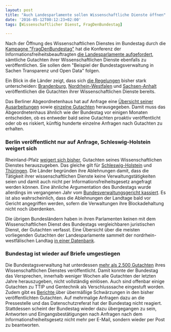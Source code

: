 ```yaml
---
layout: post
title: "Auch Landesparlamente sollen Wissenschaftliche Dienste öffnen"
date: '2016-05-12T00:12:23+02:00'
tags: [Wissenschaftlicher Dienst, FragDenBundestag]

---
```

Nach der Öffnung des Wissenschaftlichen Dienstes im Bundestag durch die <a href="https://netzpolitik.org/2016/fragdenbundestag-erfolgreich-bundestag-oeffnet-seine-aktenschraenke/">Kampagne "FragDenBundestag"</a> hat die Konferenz der Informationsfreiheitsbeauftragten <a href="http://www.informationsfreiheit.sachsen-anhalt.de/konferenz/entschliessungen/entschliessungen-zwischen-der-30-und-31-konferenz/entschliessung-auch-die-verwaltungen-der-landesparlamente-sollen-gutachten-der-wissenschaftlichen-dienste-proaktiv-veroeffentlichen/">die Landesparlamente aufgefordert</a>, sämtliche Gutachten ihrer Wissenschaftlichen Dienste ebenfalls zu veröffentlichen. Sie sollen dem "Beispiel der Bundestagsverwaltung in Sachen Transparenz und Open Data" folgen.

Ein Blick in die Länder zeigt, dass sich <a href="https://sehrgutachten.de/bt/wd3/181-10-parlamentarische-gesetzgebungsdienste-ein-ueberblick-ueber-die-unterstuetzung-der-abgeordneten-durch-die">die Regelungen</a> bisher stark unterscheiden: <a href="http://www.landtag.brandenburg.de/de/parlament/parlamentspapiere/parlamentarischer_beratungsdienst/473517">Brandenburg</a>, <a href="https://www.landtag.nrw.de/portal/WWW/Navigation_R2010/040-Dokumente-und-Recherche/070-Gutachten/020-Gutachtendatenbank/Inhalt.jsp">Nordrhein-Westfalen</a> und <a href="http://padoka.landtag.sachsen-anhalt.de/starweb/PADOKA/index.htm">Sachsen-Anhalt</a> veröffentlichen die Gutachten ihrer Wissenschaftlichen Dienste bereits.

Das Berliner Abgeordnetenhaus hat auf Anfrage eine <a href="https://fragdenstaat.de/anfrage/ubersicht-der-ausarbeitungen-des-wissenschaftlichen-dienstes-des-landtages-be/#nachricht-36459">Übersicht seiner Ausarbeitungen</a> sowie <a href="https://fragdenstaat.de/anfrage/ausarbeitungen-des-wissenschaftlichen-dienstes-zu-den-themen-studium-und-volksbegehren/#nachricht-38081">einzelne Gutachten</a> herausgegeben. Damit muss das Abgeordnetenhaus ähnlich wie der Bundestag vor einigen Monaten entscheiden, ob es entweder bald seine Gutachten proaktiv veröffentlicht oder ob es riskiert, künftig hunderte einzelne Anfragen nach Gutachten zu erhalten.

<h3>Berlin veröffentlicht nur auf Anfrage, Schleswig-Holstein weigert sich</h3>

Rheinland-Pfalz <a href="https://fragdenstaat.de/anfrage/ubersicht-uber-alle-dokumente-fur-landtagsabgeordnete-die-vom-wissenschaftlichem-dienst-erstellt-wurden-1/#nachricht-34646">weigert sich bisher</a>, Gutachten seines Wissenschaftlichen Dienstes herauszugeben. Das gleiche gilt für <a href="https://fragdenstaat.de/anfrage/wissenschaftliche-dienste-des-landtages-3/#nachricht-33234">Schleswig-Holstein</a> und <a href="https://fragdenstaat.de/anfrage/wissenschaftliche-dienste-des-landtages-4/">Thüringen</a>. Die Länder begründen ihre Ablehnungen damit, dass die Tätigkeit ihrer wissenschaftlichen Dienste keine Verwaltungstätigkeiten seien und damit auch nicht per Informationsfreiheitsgesetz angefragt werden können. Eine ähnliche Argumentation des Bundestags wurde allerdings im vergangenen Jahr vom <a href="http://www.bverwg.de/entscheidungen/entscheidung.php?ent=250615U7C1.14.0&pk_campaign=entrss">Bundesverwaltungsgericht kassiert</a>. Es ist also wahrscheinlich, dass die Ablehnungen der Landtage bald vor Gericht angegriffen werden, sofern die Verwaltungen ihre Blockadehaltung nicht noch überdenken. 

Die übrigen Bundesländern haben in ihren Parlamenten keinen mit dem Wissenschaftlichen Dienst des Bundestags vergleichbaren juristischen Dienst, der Gutachten verfasst. Eine Übersicht über die meisten vorliegenden Gutachten der Landesparlamente sammelt der nordrhein-westfälischen Landtag <a href="https://www.landtag.nrw.de/portal/WWW/Webmaster/GB_II/II.2/PBGD/Suche/Erweiterte_Suche_Gutachten.jsp">in einer Datenbank</a>.

<h3>Bundestag ist wieder auf Briefe umgestiegen</h3>

Die Bundestagsverwaltung hat unterdessen <a href="https://sehrgutachten.de/">mehr als 2.500 Gutachten</a> ihres Wissenschaftlichen Dienstes veröffentlicht. Damit konnte der Bundestag das Versprechen, innerhalb weniger Wochen alle Gutachten der letzten Jahre herauszugeben, nicht vollständig einlösen. Auch sind offenbar einige Gutachten zu TTIP und Gentechnik als Verschlusssache eingestuft worden. Zudem gibt es <a href="https://www.abgeordnetenwatch.de/blog/2016-04-05/warum-der-bundestag-offentliche-angaben-zu-offentlichen-petitionen-schwarzte">Berichte </a>über übermäßige Schwärzungen in den bisher veröffentlichten Gutachten. Auf mehrmalige Anfragen dazu an die Pressestelle und das Datenschutzreferat hat der Bundestag nicht reagiert. Stattdessen scheint der Bundestag wieder dazu übergegangen zu sein, Antworten und Eingangsbestätigungen nach Anfragen nach dem Informationsfreiheitsgesetz nicht mehr per E-Mail, sondern wieder per Post zu beantworten.
